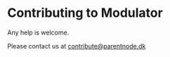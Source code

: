 # Contributing to Modulator

Any help is welcome. 


Please contact us at [contribute@parentnode.dk](mailto:contribute@parentnode.dk)
